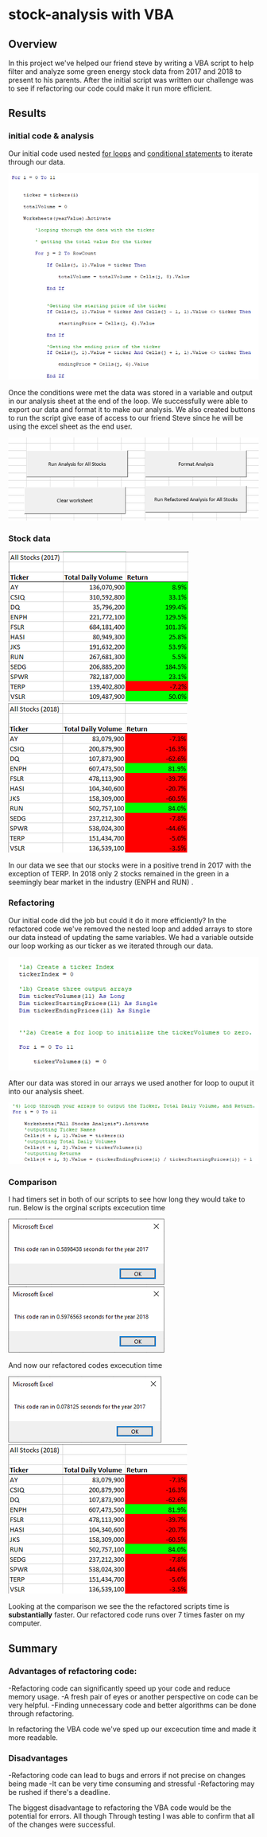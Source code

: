 # stock-analysis with VBA

## Overview

In this project we've helped our friend steve by writing a VBA script to help filter and analyze some green energy stock data from 2017 and 2018 to present to his parents. After the initial script was written our challenge was to see if refactoring our code could make it run more efficient.

## Results

### initial code & analysis

Our initial code used nested [for loops](https://docs.microsoft.com/en-us/office/vba/language/reference/user-interface-help/fornext-statement) and [conditional statements](https://docs.microsoft.com/en-us/office/vba/language/concepts/getting-started/using-ifthenelse-statements) to iterate through our data.

![original code](/Resources/original_code.PNG)

 Once the conditions were met the data was stored in a variable and output in our analysis sheet at the end of the loop. We successfully were able to export our data and format it to make our analysis. We also created buttons to run the script give ease of access to our friend Steve since he will be using the excel sheet as the end user.

![buttons](/Resources/buttons.PNG)

### Stock data

![2017 stocks](/Resources/Stocks_2017.PNG) ![2018 stocks](/Resources/Stocks_2018.PNG)

In our data we see that our stocks were in a positive trend in 2017 with the exception of TERP. In 2018 only 2 stocks remained in the green in a seemingly bear market in the industry (ENPH and RUN) .

### Refactoring 

Our initial code did the job but could it do it more efficiently? In the refactored code we've removed the nested loop and added arrays to store our data instead of updating the same variables. We had a variable outside our loop working as our ticker as we iterated through our data. 

![updated code](/Resources/refactored.PNG)

After our data was stored in our arrays we used another for loop to ouput it into our analysis sheet.

![updated output code](/Resources/refactored2.PNG)

### Comparison

I had timers set in both of our scripts to see how long they would take to run. Below is the orginal scripts excecution time

![original script 2017](/Resources/Old_2017.PNG) ![original script 2018](/Resources/Old_2018.PNG)


And now our refactored codes excecution time

![Refactored script 2017](/Resources/VBA_Challenge_2017.PNG) ![Refactored script 2018](/Resources/Stocks_2018.PNG)


Looking at the comparison we see the the refactored scripts time is **substantially** faster. Our refactored code runs over 7 times faster on my computer.


## Summary

### Advantages of refactoring code:

-Refactoring code can significantly speed up your code and reduce memory usage.
-A fresh pair of eyes or another perspective on code can be very helpful.
-Finding unnecessary code and better algorithms can be done through refactoring. 

In refactoring the VBA code we've sped up our excecution time and made it more readable. 

### Disadvantages

-Refactoring code can lead to bugs and errors if not precise on changes being made
-It can be very time consuming and stressful
-Refactoring may be rushed if there's a deadline.

The biggest disadvantage to refactoring the VBA code would be the potential for errors. All though Through testing I was able to confirm that all of the changes were successful.









